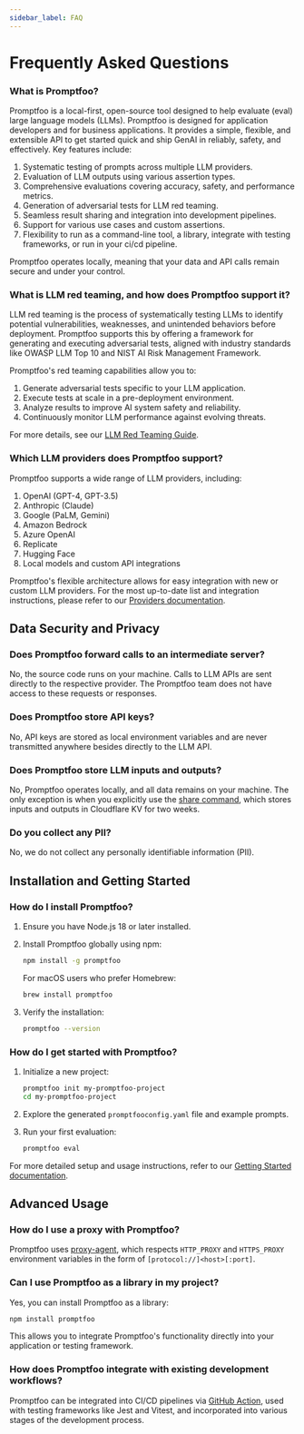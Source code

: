 ```yaml
---
sidebar_label: FAQ
---
```


# Frequently Asked Questions

### What is Promptfoo?

Promptfoo is a local-first, open-source tool designed to help evaluate (eval) large language models (LLMs). Promptfoo is designed for application developers and for business applications. It provides a simple, flexible, and extensible API to get started quick and ship GenAI in reliably, safety, and effectively. Key features include:

1. Systematic testing of prompts across multiple LLM providers.
2. Evaluation of LLM outputs using various assertion types.
3. Comprehensive evaluations covering accuracy, safety, and performance metrics.
4. Generation of adversarial tests for LLM red teaming.
5. Seamless result sharing and integration into development pipelines.
6. Support for various use cases and custom assertions.
7. Flexibility to run as a command-line tool, a library, integrate with testing frameworks, or run in your ci/cd pipeline.

Promptfoo operates locally, meaning that your data and API calls remain secure and under your control.

### What is LLM red teaming, and how does Promptfoo support it?

LLM red teaming is the process of systematically testing LLMs to identify potential vulnerabilities, weaknesses, and unintended behaviors before deployment. Promptfoo supports this by offering a framework for generating and executing adversarial tests, aligned with industry standards like OWASP LLM Top 10 and NIST AI Risk Management Framework.

Promptfoo's red teaming capabilities allow you to:

1. Generate adversarial tests specific to your LLM application.
2. Execute tests at scale in a pre-deployment environment.
3. Analyze results to improve AI system safety and reliability.
4. Continuously monitor LLM performance against evolving threats.

For more details, see our [LLM Red Teaming Guide](/docs/guides/llm-redteaming).

### Which LLM providers does Promptfoo support?

Promptfoo supports a wide range of LLM providers, including:

1. OpenAI (GPT-4, GPT-3.5)
2. Anthropic (Claude)
3. Google (PaLM, Gemini)
4. Amazon Bedrock
5. Azure OpenAI
6. Replicate
7. Hugging Face
8. Local models and custom API integrations

Promptfoo's flexible architecture allows for easy integration with new or custom LLM providers. For the most up-to-date list and integration instructions, please refer to our [Providers documentation](/docs/providers/).

## Data Security and Privacy

### Does Promptfoo forward calls to an intermediate server?

No, the source code runs on your machine. Calls to LLM APIs are sent directly to the respective provider. The Promptfoo team does not have access to these requests or responses.

### Does Promptfoo store API keys?

No, API keys are stored as local environment variables and are never transmitted anywhere besides directly to the LLM API.

### Does Promptfoo store LLM inputs and outputs?

No, Promptfoo operates locally, and all data remains on your machine. The only exception is when you explicitly use the [share command](/docs/usage/sharing), which stores inputs and outputs in Cloudflare KV for two weeks.

### Do you collect any PII?

No, we do not collect any personally identifiable information (PII).

## Installation and Getting Started

### How do I install Promptfoo?

1. Ensure you have Node.js 18 or later installed.

2. Install Promptfoo globally using npm:

   ```sh
   npm install -g promptfoo
   ```

   For macOS users who prefer Homebrew:

   ```sh
   brew install promptfoo
   ```

3. Verify the installation:

   ```sh
   promptfoo --version
   ```

### How do I get started with Promptfoo?

1. Initialize a new project:

   ```sh
   promptfoo init my-promptfoo-project
   cd my-promptfoo-project
   ```

2. Explore the generated `promptfooconfig.yaml` file and example prompts.

3. Run your first evaluation:

   ```sh
   promptfoo eval
   ```

For more detailed setup and usage instructions, refer to our [Getting Started documentation](/docs/getting-started).

## Advanced Usage

### How do I use a proxy with Promptfoo?

Promptfoo uses [proxy-agent](https://www.npmjs.com/package/proxy-agent), which respects `HTTP_PROXY` and `HTTPS_PROXY` environment variables in the form of `[protocol://]<host>[:port]`.

### Can I use Promptfoo as a library in my project?

Yes, you can install Promptfoo as a library:

```sh
npm install promptfoo
```

This allows you to integrate Promptfoo's functionality directly into your application or testing framework.

### How does Promptfoo integrate with existing development workflows?

Promptfoo can be integrated into CI/CD pipelines via [GitHub Action](https://github.com/promptfoo/promptfoo-action), used with testing frameworks like Jest and Vitest, and incorporated into various stages of the development process.
